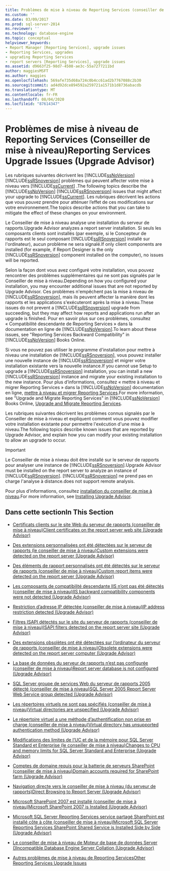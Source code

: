 ```yaml
---
title: Problèmes de mise à niveau de Reporting Services (conseiller de mise à niveau) | Microsoft Docs
ms.custom: ''
ms.date: 03/09/2017
ms.prod: sql-server-2014
ms.reviewer: ''
ms.technology: database-engine
ms.topic: conceptual
helpviewer_keywords:
- Report Manager [Reporting Services], upgrade issues
- Reporting Services, upgrades
- upgrading Reporting Services
- report servers [Reporting Services], upgrade issues
ms.assetid: d9663f25-98d7-4508-ae3c-55a7277211bd
author: maggiesMSFT
ms.author: maggies
ms.openlocfilehash: 569afe735d68a724c0b4cc61ad2b7767088c2b30
ms.sourcegitcommit: ad4d92dce894592a259721a1571b1d8736abacdb
ms.translationtype: MT
ms.contentlocale: fr-FR
ms.lasthandoff: 08/04/2020
ms.locfileid: "87614347"
---
```

# <a name="reporting-services-upgrade-issues-upgrade-advisor"></a><span data-ttu-id="3f442-102">Problèmes de mise à niveau de Reporting Services (Conseiller de mise à niveau)</span><span class="sxs-lookup"><span data-stu-id="3f442-102">Reporting Services Upgrade Issues (Upgrade Advisor)</span></span>
  <span data-ttu-id="3f442-103">Les rubriques suivantes décrivent les [!INCLUDE[ssNoVersion](../../includes/ssnoversion-md.md)] [!INCLUDE[ssRSnoversion](../../includes/ssrsnoversion-md.md)] problèmes qui peuvent affecter votre mise à niveau vers [!INCLUDE[ssCurrent](../../includes/sscurrent-md.md)] .</span><span class="sxs-lookup"><span data-stu-id="3f442-103">The following topics describe the [!INCLUDE[ssNoVersion](../../includes/ssnoversion-md.md)] [!INCLUDE[ssRSnoversion](../../includes/ssrsnoversion-md.md)] issues that might affect your upgrade to [!INCLUDE[ssCurrent](../../includes/sscurrent-md.md)].</span></span> <span data-ttu-id="3f442-104">Les rubriques décrivent les actions que vous pouvez prendre pour atténuer l’effet de ces modifications sur votre environnement.</span><span class="sxs-lookup"><span data-stu-id="3f442-104">The topics describe actions that you can take to mitigate the effect of these changes on your environment.</span></span>  
  
 <span data-ttu-id="3f442-105">Le Conseiller de mise à niveau analyse une installation du serveur de rapports.</span><span class="sxs-lookup"><span data-stu-id="3f442-105">Upgrade Advisor analyzes a report server installation.</span></span> <span data-ttu-id="3f442-106">Si seuls les composants clients sont installés (par exemple, si le Concepteur de rapports est le seul composant [!INCLUDE[ssRSnoversion](../../includes/ssrsnoversion-md.md)] installé sur l'ordinateur), aucun problème ne sera signalé.</span><span class="sxs-lookup"><span data-stu-id="3f442-106">If only client components are installed (for example, if Report Designer is the only [!INCLUDE[ssRSnoversion](../../includes/ssrsnoversion-md.md)] component installed on the computer), no issues will be reported.</span></span>  
  
 <span data-ttu-id="3f442-107">Selon la façon dont vous avez configuré votre installation, vous pouvez rencontrer des problèmes supplémentaires qui ne sont pas signalés par le Conseiller de mise à niveau.</span><span class="sxs-lookup"><span data-stu-id="3f442-107">Depending on how you configured your installation, you may encounter additional issues that are not reported by Upgrade Advisor.</span></span> <span data-ttu-id="3f442-108">Ces problèmes n'empêchent pas la mise à niveau de [!INCLUDE[ssRSnoversion](../../includes/ssrsnoversion-md.md)], mais ils peuvent affecter la manière dont les rapports et les applications s'exécuteront après la mise à niveau.</span><span class="sxs-lookup"><span data-stu-id="3f442-108">These issues do not prevent a [!INCLUDE[ssRSnoversion](../../includes/ssrsnoversion-md.md)] upgrade from succeeding, but they may affect how reports and applications run after an upgrade is finished.</span></span> <span data-ttu-id="3f442-109">Pour en savoir plus sur ces problèmes, consultez « Compatibilité descendante de Reporting Services » dans la documentation en ligne de [!INCLUDE[ssNoVersion](../../includes/ssnoversion-md.md)].</span><span class="sxs-lookup"><span data-stu-id="3f442-109">To learn about these issues, see "Reporting Services Backward Compatibility" in [!INCLUDE[ssNoVersion](../../includes/ssnoversion-md.md)] Books Online.</span></span>  
  
 <span data-ttu-id="3f442-110">Si vous ne pouvez pas utiliser le programme d'installation pour mettre à niveau une installation de [!INCLUDE[ssRSnoversion](../../includes/ssrsnoversion-md.md)], vous pouvez installer une nouvelle instance de [!INCLUDE[ssRSnoversion](../../includes/ssrsnoversion-md.md)] et migrer votre installation existante vers la nouvelle instance.</span><span class="sxs-lookup"><span data-stu-id="3f442-110">If you cannot use Setup to upgrade a [!INCLUDE[ssRSnoversion](../../includes/ssrsnoversion-md.md)] installation, you can install a new [!INCLUDE[ssRSnoversion](../../includes/ssrsnoversion-md.md)] instance and migrate your existing installation to the new instance.</span></span> <span data-ttu-id="3f442-111">Pour plus d’informations, consultez « mettre à niveau et migrer Reporting Services » dans la [!INCLUDE[ssNoVersion](../../includes/ssnoversion-md.md)] documentation en ligne, [mettre à niveau et migrer Reporting Services](../../reporting-services/install-windows/upgrade-and-migrate-reporting-services.md).</span><span class="sxs-lookup"><span data-stu-id="3f442-111">For more information, see "Upgrade and Migrate Reporting Services" in [!INCLUDE[ssNoVersion](../../includes/ssnoversion-md.md)] Books Online, [Upgrade and Migrate Reporting Services](../../reporting-services/install-windows/upgrade-and-migrate-reporting-services.md).</span></span>  
  
 <span data-ttu-id="3f442-112">Les rubriques suivantes décrivent les problèmes connus signalés par le Conseiller de mise à niveau et expliquent comment vous pouvez modifier votre installation existante pour permettre l'exécution d'une mise à niveau.</span><span class="sxs-lookup"><span data-stu-id="3f442-112">The following topics describe known issues that are reported by Upgrade Advisor, and explain how you can modify your existing installation to allow an upgrade to occur.</span></span>  
  
> [!IMPORTANT]  
>  <span data-ttu-id="3f442-113">Le Conseiller de mise à niveau doit être installé sur le serveur de rapports pour analyser une instance de [!INCLUDE[ssRSnoversion](../../includes/ssrsnoversion-md.md)].</span><span class="sxs-lookup"><span data-stu-id="3f442-113">Upgrade Advisor must be installed on the report server to analyze an instance of [!INCLUDE[ssRSnoversion](../../includes/ssrsnoversion-md.md)].</span></span> [!INCLUDE[ssRSnoversion](../../includes/ssrsnoversion-md.md)] <span data-ttu-id="3f442-114">ne prend pas en charge l'analyse à distance.</span><span class="sxs-lookup"><span data-stu-id="3f442-114">does not support remote analysis.</span></span>  
>   
>  <span data-ttu-id="3f442-115">Pour plus d’informations, consultez [installation du conseiller de mise à niveau](../../../2014/sql-server/install/installing-upgrade-advisor.md).</span><span class="sxs-lookup"><span data-stu-id="3f442-115">For more information, see [Installing Upgrade Advisor](../../../2014/sql-server/install/installing-upgrade-advisor.md).</span></span>  
  
## <a name="in-this-section"></a><span data-ttu-id="3f442-116">Dans cette section</span><span class="sxs-lookup"><span data-stu-id="3f442-116">In This Section</span></span>  
  
-   [<span data-ttu-id="3f442-117">Certificats clients sur le site Web du serveur de rapports &#40;conseiller de mise à niveau&#41;</span><span class="sxs-lookup"><span data-stu-id="3f442-117">Client certificates on the report server web site &#40;Upgrade Advisor&#41;</span></span>](../../../2014/sql-server/install/client-certificates-on-the-report-server-web-site-upgrade-advisor.md)  
  
-   [<span data-ttu-id="3f442-118">Des extensions personnalisées ont été détectées sur le serveur de rapports &#40;le conseiller de mise à niveau&#41;</span><span class="sxs-lookup"><span data-stu-id="3f442-118">Custom extensions were detected on the report server &#40;Upgrade Advisor&#41;</span></span>](../../../2014/sql-server/install/custom-extensions-were-detected-on-the-report-server-upgrade-advisor.md)  
  
-   [<span data-ttu-id="3f442-119">Des éléments de rapport personnalisés ont été détectés sur le serveur de rapports &#40;conseiller de mise à niveau&#41;</span><span class="sxs-lookup"><span data-stu-id="3f442-119">Custom report items were detected on the report server &#40;Upgrade Advisor&#41;</span></span>](../../../2014/sql-server/install/custom-report-items-were-detected-on-the-report-server-upgrade-advisor.md)  
  
-   [<span data-ttu-id="3f442-120">Les composants de compatibilité descendante IIS n’ont pas été détectés &#40;conseiller de mise à niveau&#41;</span><span class="sxs-lookup"><span data-stu-id="3f442-120">IIS backward compatibility components were not detected &#40;Upgrade Advisor&#41;</span></span>](../../../2014/sql-server/install/iis-backward-compatibility-components-were-not-detected-upgrade-advisor.md)  
  
-   [<span data-ttu-id="3f442-121">Restriction d’adresse IP détectée &#40;conseiller de mise à niveau&#41;</span><span class="sxs-lookup"><span data-stu-id="3f442-121">IP address restriction detected &#40;Upgrade Advisor&#41;</span></span>](../../../2014/sql-server/install/ip-address-restriction-detected-upgrade-advisor.md)  
  
-   [<span data-ttu-id="3f442-122">Filtres ISAPI détectés sur le site du serveur de rapports &#40;conseiller de mise à niveau&#41;</span><span class="sxs-lookup"><span data-stu-id="3f442-122">ISAPI filters detected on the report server site &#40;Upgrade Advisor&#41;</span></span>](../../../2014/sql-server/install/isapi-filters-detected-on-the-report-server-site-upgrade-advisor.md)  
  
-   [<span data-ttu-id="3f442-123">Des extensions obsolètes ont été détectées sur l’ordinateur du serveur de rapports &#40;conseiller de mise à niveau&#41;</span><span class="sxs-lookup"><span data-stu-id="3f442-123">Obsolete extensions were detected on the report server computer &#40;Upgrade Advisor&#41;</span></span>](../../../2014/sql-server/install/obsolete-extensions-were-detected-on-the-report-server-computer-upgrade-advisor.md)  
  
-   [<span data-ttu-id="3f442-124">La base de données du serveur de rapports n’est pas configurée &#40;conseiller de mise à niveau&#41;</span><span class="sxs-lookup"><span data-stu-id="3f442-124">Report server database is not configured &#40;Upgrade Advisor&#41;</span></span>](../../../2014/sql-server/install/report-server-database-is-not-configured-upgrade-advisor.md)  
  
-   [<span data-ttu-id="3f442-125">SQL Server groupe de services Web du serveur de rapports 2005 détecté &#40;conseiller de mise à niveau&#41;</span><span class="sxs-lookup"><span data-stu-id="3f442-125">SQL Server 2005 Report Server Web Service group detected &#40;Upgrade Advisor&#41;</span></span>](../../../2014/sql-server/install/sql-server-2005-report-server-web-service-group-detected-upgrade-advisor.md)  
  
-   [<span data-ttu-id="3f442-126">Les répertoires virtuels ne sont pas spécifiés &#40;conseiller de mise à niveau&#41;</span><span class="sxs-lookup"><span data-stu-id="3f442-126">Virtual directories are unspecified &#40;Upgrade Advisor&#41;</span></span>](../../../2014/sql-server/install/virtual-directories-are-unspecified-upgrade-advisor.md)  
  
-   [<span data-ttu-id="3f442-127">Le répertoire virtuel a une méthode d’authentification non prise en charge &#40;conseiller de mise à niveau&#41;</span><span class="sxs-lookup"><span data-stu-id="3f442-127">Virtual directory has unsupported authentication method &#40;Upgrade Advisor&#41;</span></span>](../../../2014/sql-server/install/virtual-directory-has-unsupported-authentication-method-upgrade-advisor.md)  
  
-   [<span data-ttu-id="3f442-128">Modifications des limites de l’UC et de la mémoire pour SQL Server Standard et Enterprise &#40;le conseiller de mise à niveau&#41;</span><span class="sxs-lookup"><span data-stu-id="3f442-128">Changes to CPU and memory limits for SQL Server Standard and Enterprise &#40;Upgrade Advisor&#41;</span></span>](../../../2014/sql-server/install/cpu-memory-limits-changes-sql-server-standard-enterprise-upgrade-advisor.md)  
  
-   [<span data-ttu-id="3f442-129">Comptes de domaine requis pour la batterie de serveurs SharePoint &#40;conseiller de mise à niveau&#41;</span><span class="sxs-lookup"><span data-stu-id="3f442-129">Domain accounts required for SharePoint farm &#40;Upgrade Advisor&#41;</span></span>](../../../2014/sql-server/install/domain-accounts-required-for-sharepoint-farm-upgrade-advisor.md)  
  
-   [<span data-ttu-id="3f442-130">Navigation directe vers le conseiller de mise à niveau &#40;du serveur de rapports&#41;</span><span class="sxs-lookup"><span data-stu-id="3f442-130">Direct Browsing to Report Server &#40;Upgrade Advisor&#41;</span></span>](../../../2014/sql-server/install/direct-browsing-to-report-server-upgrade-advisor.md)  
  
-   [<span data-ttu-id="3f442-131">Microsoft SharePoint 2007 est installé &#40;conseiller de mise à niveau&#41;</span><span class="sxs-lookup"><span data-stu-id="3f442-131">Microsoft SharePoint 2007 is Installed &#40;Upgrade Advisor&#41;</span></span>](../../../2014/sql-server/install/microsoft-sharepoint-2007-is-installed-upgrade-advisor.md)  
  
-   [<span data-ttu-id="3f442-132">Microsoft SQL Server Reporting Services service partagé SharePoint est installé côte à côte &#40;conseiller de mise à niveau&#41;</span><span class="sxs-lookup"><span data-stu-id="3f442-132">Microsoft SQL Server Reporting Services SharePoint Shared Service is Installed Side by Side &#40;Upgrade Advisor&#41;</span></span>](../../../2014/sql-server/install/sql-server-reporting-services-sharepoint-shared-service-side-by-side-upgrade-advisor.md)  
  
-   [<span data-ttu-id="3f442-133">Le conseiller de mise à niveau de Moteur de base de données Server &#40;&#41;</span><span class="sxs-lookup"><span data-stu-id="3f442-133">Incompatible Database Engine Server Collation &#40;Upgrade Advisor&#41;</span></span>](../../../2014/sql-server/install/incompatible-database-engine-server-collation-upgrade-advisor.md)  
  
-   [<span data-ttu-id="3f442-134">Autres problèmes de mise à niveau de Reporting Services</span><span class="sxs-lookup"><span data-stu-id="3f442-134">Other Reporting Services Upgrade Issues</span></span>](../../../2014/sql-server/install/other-reporting-services-upgrade-issues.md)  
  
  
